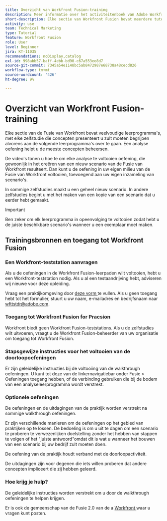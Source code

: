 ```yaml
---
title: Overzicht van Workfront Fusion-training
description: Meer informatie over het activiteitenboek van Adobe Workfront Fusion en hoe u een Workfront-testaccount kunt krijgen.
short-description: Elke sectie van Workfront Fusion bevat meerdere tutorials, waarbij elke tutorial begrippen presenteert die u moet kennen voordat u doorgaat naar de volgende tutorial.
activity: use
team: Technical Marketing
type: Tutorial
feature: Workfront Fusion
role: User
level: Beginner
jira: KT-11035
recommendations: noDisplay,catalog
exl-id: 998abb57-baff-4ebb-bd90-c67a553ee8d7
source-git-commit: 7345a54e1148bc5ab8472987e68738a48cecd826
workflow-type: tm+mt
source-wordcount: '426'
ht-degree: 9%

---
```


# Overzicht van Workfront Fusion-training

Elke sectie van de Fusie van Workfront bevat veelvoudige leerprogramma&#39;s, met elke zelfstudie die concepten presenteert u zult moeten begrijpen alvorens aan de volgende leerprogramma&#39;s over te gaan. Een analyse oefening helpt u de meeste concepten beheersen.

De video&#39;s tonen u hoe te om elke analyse te voltooien oefening, die gewoonlijk in het creëren van een nieuw scenario van de Fusie van Workfront resulteert. Dan kunt u de oefening in uw eigen milieu van de Fusie van Workfront voltooien, toevoegend aan uw eigen inzameling van scenario&#39;s.

In sommige zelfstudies maakt u een geheel nieuw scenario. In andere zelfstudies begint u met het maken van een kopie van een scenario dat u eerder hebt gemaakt.

>[!IMPORTANT]
>
>Ben zeker om elk leerprogramma in opeenvolging te voltooien zodat hebt u de juiste beschikbare scenario&#39;s wanneer u een exemplaar moet maken.

## Trainingsbronnen en toegang tot Workfront Fusion

### Een Workfront-teststation aanvragen

Als u de oefeningen in de Workfront Fusion-leerpaden wilt voltooien, hebt u een Workfront-teststation nodig. Als u al een testaandrijving hebt, adviseren wij nieuwe voor deze opleiding.

Vraag een praktijkomgeving door [ deze vorm ](https://forms.office.com/r/f1J8HRGrNY) te vullen. Als u geen toegang hebt tot het formulier, stuurt u uw naam, e-mailadres en bedrijfsnaam naar wfttstdr@adobe.com.

### Toegang tot Workfront Fusion for Pracsion

Workfront biedt geen Workfront Fusion-teststations. Als u de zelfstudies wilt uitvoeren, vraagt u de Workfront Fusion-beheerder van uw organisatie om toegang tot Workfront Fusion.

### Stapsgewijze instructies voor het voltooien van de doorloopoefeningen

Er zijn geleidelijke instructies bij de voltooiing van de walkthrough oefeningen. U kunt tot deze van de linkernavigatiebar onder Fusie > Oefeningen toegang hebben, of de verbinding gebruiken die bij de bodem van een analyseleerprogramma wordt verstrekt.

### Optionele oefeningen

De oefeningen en de uitdagingen van de praktijk worden verstrekt na sommige walkthrough oefeningen.

Er zijn verschillende manieren om de oefeningen op het gebied van praktijken op te lossen. De bedoeling is om u uit te dagen om een scenario te proberen te verwezenlijken doelstelling zonder het hebben van stappen te volgen of het &quot;juiste antwoord&quot;omdat dit is wat u wanneer het bouwen van een scenario bij uw bedrijf zult moeten doen.

De oefening van de praktijk houdt verband met de doorloopactiviteit.

De uitdagingen zijn voor degenen die iets willen proberen dat andere concepten impliceert die zij hebben geleerd.

### Hoe krijg je hulp?

De geleidelijke instructies worden verstrekt om u door de walkthrough oefeningen te helpen krijgen.

Er is ook de gemeenschap van de Fusie 2.0 van de a [ Workfront ](https://experienceleaguecommunities.adobe.com/t5/workfront-fusion-2-0/ct-p/workfront-fusion-2) waar u vragen kunt posten.
